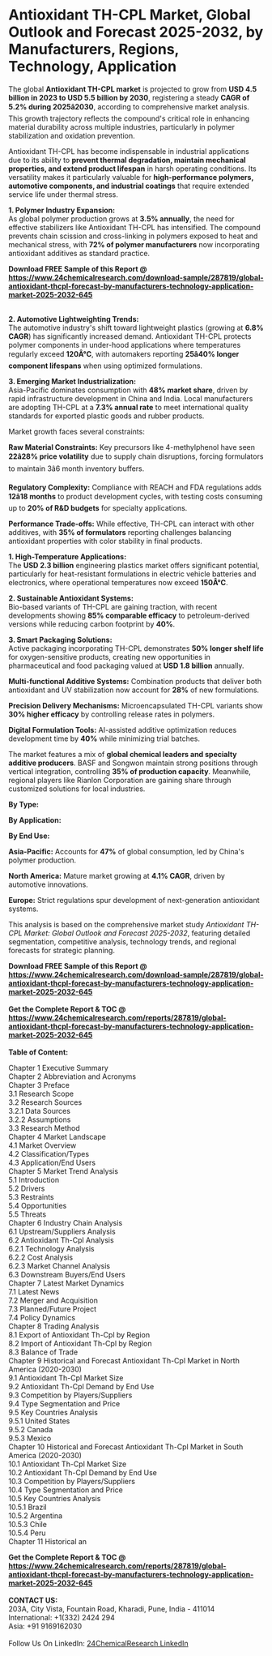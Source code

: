 <h1>Antioxidant TH-CPL Market, Global Outlook and Forecast 2025-2032, by Manufacturers, Regions, Technology, Application</h1><p>The global <strong>Antioxidant TH-CPL market</strong> is projected to grow from <strong>USD 4.5 billion in 2023 to USD 5.5 billion by 2030</strong>, registering a steady <strong>CAGR of 5.2% during 2025â2030</strong>, according to comprehensive market analysis. This growth trajectory reflects the compound's critical role in enhancing material durability across multiple industries, particularly in polymer stabilization and oxidation prevention.</p><p>Antioxidant TH-CPL has become indispensable in industrial applications due to its ability to <strong>prevent thermal degradation, maintain mechanical properties, and extend product lifespan</strong> in harsh operating conditions. Its versatility makes it particularly valuable for <strong>high-performance polymers, automotive components, and industrial coatings</strong> that require extended service life under thermal stress.</p><p><strong>1. Polymer Industry Expansion:</strong><br>
As global polymer production grows at <strong>3.5% annually</strong>, the need for effective stabilizers like Antioxidant TH-CPL has intensified. The compound prevents chain scission and cross-linking in polymers exposed to heat and mechanical stress, with <strong>72% of polymer manufacturers</strong> now incorporating antioxidant additives as standard practice.</p><div><b>Download FREE Sample of this Report @ 
            <a href="https://www.24chemicalresearch.com/download-sample/287819/global-antioxidant-thcpl-forecast-by-manufacturers-technology-application-market-2025-2032-645">
            https://www.24chemicalresearch.com/download-sample/287819/global-antioxidant-thcpl-forecast-by-manufacturers-technology-application-market-2025-2032-645</a></b></div><br><p><strong>2. Automotive Lightweighting Trends:</strong><br>
The automotive industry's shift toward lightweight plastics (growing at <strong>6.8% CAGR</strong>) has significantly increased demand. Antioxidant TH-CPL protects polymer components in under-hood applications where temperatures regularly exceed <strong>120Â°C</strong>, with automakers reporting <strong>25â40% longer component lifespans</strong> when using optimized formulations.</p><p><strong>3. Emerging Market Industrialization:</strong><br>
Asia-Pacific dominates consumption with <strong>48% market share</strong>, driven by rapid infrastructure development in China and India. Local manufacturers are adopting TH-CPL at a <strong>7.3% annual rate</strong> to meet international quality standards for exported plastic goods and rubber products.</p><p>Market growth faces several constraints:</p><p><strong>Raw Material Constraints:</strong> Key precursors like 4-methylphenol have seen <strong>22â28% price volatility</strong> due to supply chain disruptions, forcing formulators to maintain 3â6 month inventory buffers.</p><p><strong>Regulatory Complexity:</strong> Compliance with REACH and FDA regulations adds <strong>12â18 months</strong> to product development cycles, with testing costs consuming up to <strong>20% of R&amp;D budgets</strong> for specialty applications.</p><p><strong>Performance Trade-offs:</strong> While effective, TH-CPL can interact with other additives, with <strong>35% of formulators</strong> reporting challenges balancing antioxidant properties with color stability in final products.</p><p><strong>1. High-Temperature Applications:</strong><br>
The <strong>USD 2.3 billion</strong> engineering plastics market offers significant potential, particularly for heat-resistant formulations in electric vehicle batteries and electronics, where operational temperatures now exceed <strong>150Â°C</strong>.</p><p><strong>2. Sustainable Antioxidant Systems:</strong><br>
Bio-based variants of TH-CPL are gaining traction, with recent developments showing <strong>85% comparable efficacy</strong> to petroleum-derived versions while reducing carbon footprint by <strong>40%</strong>.</p><p><strong>3. Smart Packaging Solutions:</strong><br>
Active packaging incorporating TH-CPL demonstrates <strong>50% longer shelf life</strong> for oxygen-sensitive products, creating new opportunities in pharmaceutical and food packaging valued at <strong>USD 1.8 billion</strong> annually.</p><p><strong>Multi-functional Additive Systems:</strong> Combination products that deliver both antioxidant and UV stabilization now account for <strong>28%</strong> of new formulations.</p><p><strong>Precision Delivery Mechanisms:</strong> Microencapsulated TH-CPL variants show <strong>30% higher efficacy</strong> by controlling release rates in polymers.</p><p><strong>Digital Formulation Tools:</strong> AI-assisted additive optimization reduces development time by <strong>40%</strong> while minimizing trial batches.</p><p>The market features a mix of <strong>global chemical leaders and specialty additive producers</strong>. BASF and Songwon maintain strong positions through vertical integration, controlling <strong>35% of production capacity</strong>. Meanwhile, regional players like Rianlon Corporation are gaining share through customized solutions for local industries.</p><p><strong>By Type:</strong></p><p><strong>By Application:</strong></p><p><strong>By End Use:</strong></p><p><strong>Asia-Pacific:</strong> Accounts for <strong>47%</strong> of global consumption, led by China's polymer production.</p><p><strong>North America:</strong> Mature market growing at <strong>4.1% CAGR</strong>, driven by automotive innovations.</p><p><strong>Europe:</strong> Strict regulations spur development of next-generation antioxidant systems.</p><p>This analysis is based on the comprehensive market study <em>Antioxidant TH-CPL Market: Global Outlook and Forecast 2025-2032</em>, featuring detailed segmentation, competitive analysis, technology trends, and regional forecasts for strategic planning.</p><div><b>Download FREE Sample of this Report @ 
            <a href="https://www.24chemicalresearch.com/download-sample/287819/global-antioxidant-thcpl-forecast-by-manufacturers-technology-application-market-2025-2032-645">
            https://www.24chemicalresearch.com/download-sample/287819/global-antioxidant-thcpl-forecast-by-manufacturers-technology-application-market-2025-2032-645</a></b></div><br><div><b>Get the Complete Report & TOC @ 
            <a href="https://www.24chemicalresearch.com/reports/287819/global-antioxidant-thcpl-forecast-by-manufacturers-technology-application-market-2025-2032-645">
            https://www.24chemicalresearch.com/reports/287819/global-antioxidant-thcpl-forecast-by-manufacturers-technology-application-market-2025-2032-645</a></b></div><br>
            <b>Table of Content:</b><p>Chapter 1 Executive Summary<br />
Chapter 2 Abbreviation and Acronyms<br />
Chapter 3 Preface<br />
3.1 Research Scope<br />
3.2 Research Sources<br />
3.2.1 Data Sources<br />
3.2.2 Assumptions<br />
3.3 Research Method<br />
Chapter 4 Market Landscape<br />
4.1 Market Overview<br />
4.2 Classification/Types<br />
4.3 Application/End Users<br />
Chapter 5 Market Trend Analysis<br />
5.1 Introduction<br />
5.2 Drivers<br />
5.3 Restraints<br />
5.4 Opportunities<br />
5.5 Threats<br />
Chapter 6 Industry Chain Analysis<br />
6.1 Upstream/Suppliers Analysis<br />
6.2 Antioxidant Th-Cpl Analysis<br />
6.2.1 Technology Analysis<br />
6.2.2 Cost Analysis<br />
6.2.3 Market Channel Analysis<br />
6.3 Downstream Buyers/End Users<br />
Chapter 7 Latest Market Dynamics<br />
7.1 Latest News<br />
7.2 Merger and Acquisition<br />
7.3 Planned/Future Project<br />
7.4 Policy Dynamics<br />
Chapter 8 Trading Analysis<br />
8.1 Export of Antioxidant Th-Cpl by Region<br />
8.2 Import of Antioxidant Th-Cpl by Region<br />
8.3 Balance of Trade<br />
Chapter 9 Historical and Forecast Antioxidant Th-Cpl Market in North America (2020-2030)<br />
9.1 Antioxidant Th-Cpl Market Size<br />
9.2 Antioxidant Th-Cpl Demand by End Use<br />
9.3 Competition by Players/Suppliers<br />
9.4 Type Segmentation and Price<br />
9.5 Key Countries Analysis<br />
9.5.1 United States<br />
9.5.2 Canada<br />
9.5.3 Mexico<br />
Chapter 10 Historical and Forecast Antioxidant Th-Cpl Market in South America (2020-2030)<br />
10.1 Antioxidant Th-Cpl Market Size<br />
10.2 Antioxidant Th-Cpl Demand by End Use<br />
10.3 Competition by Players/Suppliers<br />
10.4 Type Segmentation and Price<br />
10.5 Key Countries Analysis<br />
10.5.1 Brazil<br />
10.5.2 Argentina<br />
10.5.3 Chile<br />
10.5.4 Peru<br />
Chapter 11 Historical an</p><div><b>Get the Complete Report & TOC @ 
            <a href="https://www.24chemicalresearch.com/reports/287819/global-antioxidant-thcpl-forecast-by-manufacturers-technology-application-market-2025-2032-645">
            https://www.24chemicalresearch.com/reports/287819/global-antioxidant-thcpl-forecast-by-manufacturers-technology-application-market-2025-2032-645</a></b></div><br><b>CONTACT US:</b><br>
            203A, City Vista, Fountain Road, Kharadi, Pune, India - 411014<br>
            International: +1(332) 2424 294<br>
            Asia: +91 9169162030 <br><br>
            Follow Us On LinkedIn: <a href="https://www.linkedin.com/company/24chemicalresearch/">24ChemicalResearch LinkedIn</a>